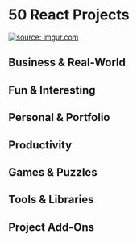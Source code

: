 # 50 React Projects
<a href="https://attachments.convertkitcdnn2.com/322298/7b95d1a8-367d-4320-8c72-8f6d635351c7/50.Projects.for.React.and.the.Static.Web.Colby.Fayock.1.0.pdf" target="_blank"><img src="https://i.imgur.com/RZ5g6Er.png" title="source: imgur.com"/></a>

## Business & Real-World

## Fun & Interesting

## Personal & Portfolio

## Productivity

## Games & Puzzles

## Tools & Libraries

## Project Add-Ons
